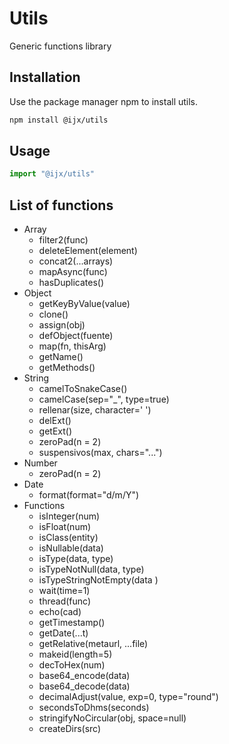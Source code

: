 # Utils

Generic functions library

## Installation

Use the package manager npm to install utils.

```bash
npm install @ijx/utils
```

## Usage

```js
import "@ijx/utils"
```

## List of functions

- Array
	- filter2(func)
	- deleteElement(element)
	- concat2(...arrays)
	- mapAsync(func)
	- hasDuplicates()
- Object
	- getKeyByValue(value)
	- clone()
	- assign(obj)
	- defObject(fuente)
	- map(fn, thisArg)
	- getName()
	- getMethods()
- String
	- camelToSnakeCase()
	- camelCase(sep="_", type=true)
	- rellenar(size, character=' ')
	- delExt()
	- getExt()
	- zeroPad(n = 2)
	- suspensivos(max, chars="...")
- Number
	- zeroPad(n = 2)
- Date
	- format(format="d/m/Y")
- Functions
	- isInteger(num)
	- isFloat(num)
	- isClass(entity)
	- isNullable(data)
	- isType(data, type)
	- isTypeNotNull(data, type)
	- isTypeStringNotEmpty(data )
	- wait(time=1)
	- thread(func)
	- echo(cad)
	- getTimestamp()
	- getDate(...t)
	- getRelative(metaurl, ...file)
	- makeid(length=5)
	- decToHex(num)
	- base64_encode(data)
	- base64_decode(data)
	- decimalAdjust(value, exp=0, type="round")
	- secondsToDhms(seconds)
	- stringifyNoCircular(obj, space=null)
	- createDirs(src)
